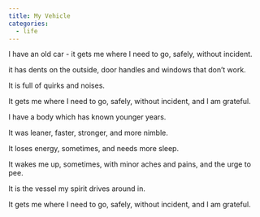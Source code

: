 ```yaml
---
title: My Vehicle
categories:
  - life
---
```


I have an old car -
it gets me
where I need to go,
safely,
without incident.

it has dents on the outside,
door handles and windows
that don’t work.

It is full of quirks
and noises.

It gets me
where I need to go,
safely,
without incident,
and I am grateful.

<div class="vertical-space"></div>

I have a body
which has known
younger years.

It was leaner,
faster,
stronger,
and more nimble.

It loses energy,
sometimes,
and needs more sleep.

It wakes me up,
sometimes,
with minor aches and pains,
and the urge to pee.

It is the vessel
my spirit drives around in.

It gets me
where I need to go,
safely,
without incident,
and I am grateful.
